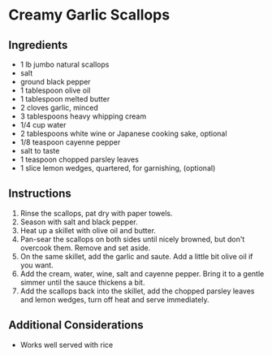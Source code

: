 # Creamy Garlic Scallops
## Ingredients
* 1 lb jumbo natural scallops
* salt
* ground black pepper
* 1 tablespoon olive oil
* 1 tablespoon melted butter
* 2 cloves garlic, minced
* 3 tablespoons heavy whipping cream
* 1/4 cup water
* 2 tablespoons white wine or Japanese cooking sake, optional
* 1/8 teaspoon cayenne pepper
* salt to taste
* 1 teaspoon chopped parsley leaves
* 1 slice lemon wedges, quartered, for garnishing, (optional)

## Instructions	
1. Rinse the scallops, pat dry with paper towels. 
2. Season with salt and black pepper.
3. Heat up a skillet with olive oil and butter. 
4. Pan-sear the scallops on both sides until nicely browned, but don't overcook them. Remove and set aside.
5. On the same skillet, add the garlic and saute. Add a little bit olive oil if you want. 
6. Add the cream, water, wine, salt and cayenne pepper. Bring it to a gentle simmer until the sauce thickens a bit. 
7. Add the scallops back into the skillet, add the chopped parsley leaves and lemon wedges, turn off heat and serve immediately.

## Additional Considerations
* Works well served with rice